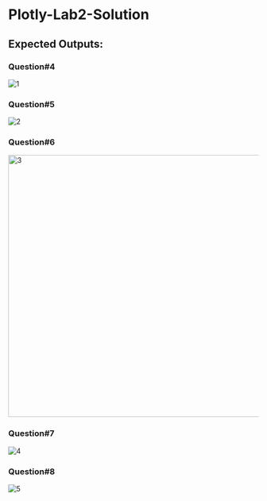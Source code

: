 # Plotly-Lab2-Solution

## Expected Outputs:

### Question#4
![1](https://github.com/Tuwaiq-Data-Science-Bootcamp-V4/Plotly-Lab2/assets/89189772/c4fa5071-8ff6-43da-b9f7-2c453d19ccfd)



### Question#5
![2](https://github.com/Tuwaiq-Data-Science-Bootcamp-V4/Plotly-Lab2/assets/89189772/36acadc2-e9d0-49a2-8057-0e9d2e0b879c)



### Question#6
<img width="528" alt="3" src="https://github.com/Tuwaiq-Data-Science-Bootcamp-V4/Plotly-Lab2/assets/89189772/1ea53c67-08e5-4062-988d-5df6ab3a7c9d">



### Question#7
![4](https://github.com/Tuwaiq-Data-Science-Bootcamp-V4/Plotly-Lab2/assets/89189772/fdb4d113-ef41-408d-bddf-d6b653d3e03b)



### Question#8
![5](https://github.com/Tuwaiq-Data-Science-Bootcamp-V4/Plotly-Lab2/assets/89189772/b92c8995-5d95-4cc7-9afc-874e3cc595c6)


